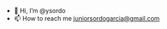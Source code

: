 - 👋 Hi, I’m @ysordo
- 📫 How to reach me juniorsordogarcia@gmail.com

<!---
ysordo/ysordo is a ✨ special ✨ repository because its `README.md` (this file) appears on your GitHub profile.
You can click the Preview link to take a look at your changes.
--->
